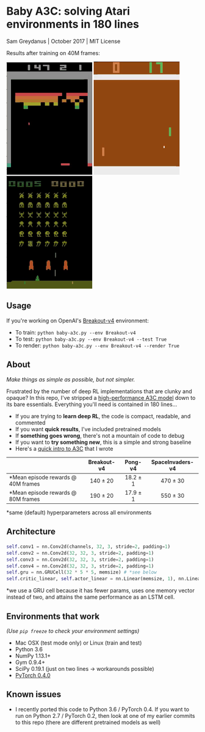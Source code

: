 Baby A3C: solving Atari environments in 180 lines
=======
Sam Greydanus | October 2017 | MIT License

Results after training on 40M frames:

![breakout-v0.gif](breakout-v4/breakout-v4.gif)
![pong-v0.gif](pong-v4/pong-v4.gif)
![spaceinvaders-v0.gif](spaceinvaders-v4/spaceinvaders-v4.gif)

Usage
--------

If you're working on OpenAI's [Breakout-v4](https://gym.openai.com/envs/Breakout-v4/) environment:
 * To train: `python baby-a3c.py --env Breakout-v4`
 * To test: `python baby-a3c.py --env Breakout-v4 --test True`
 * To render: `python baby-a3c.py --env Breakout-v4 --render True`

About
--------

_Make things as simple as possible, but not simpler._

Frustrated by the number of deep RL implementations that are clunky and opaque? In this repo, I've stripped a [high-performance A3C model](https://github.com/ikostrikov/pytorch-a3c) down to its bare essentials. Everything you'll need is contained in 180 lines...
	
 * If you are trying to **learn deep RL**, the code is compact, readable, and commented
 * If you want **quick results**, I've included pretrained models
 * If **something goes wrong**, there's not a mountain of code to debug
 * If you want to **try something new**, this is a simple and strong baseline
 * Here's a [quick intro to A3C](https://goo.gl/Ub3vCY) that I wrote

|			                         | Breakout-v4  | Pong-v4       | SpaceInvaders-v4  |
| -------------                      |:------------:| :------------:| :------------:    |
| *Mean episode rewards @ 40M frames | 140 ± 20     | 18.2 ± 1    |   470 ± 30        |
| *Mean episode rewards @ 80M frames | 190 ± 20     | 17.9 ± 1    |   550 ± 30        |

\*same (default) hyperparameters across all environments

Architecture
--------

```python
self.conv1 = nn.Conv2d(channels, 32, 3, stride=2, padding=1)
self.conv2 = nn.Conv2d(32, 32, 3, stride=2, padding=1)
self.conv3 = nn.Conv2d(32, 32, 3, stride=2, padding=1)
self.conv4 = nn.Conv2d(32, 32, 3, stride=2, padding=1)
self.gru = nn.GRUCell(32 * 5 * 5, memsize) # *see below
self.critic_linear, self.actor_linear = nn.Linear(memsize, 1), nn.Linear(memsize, num_actions)
```

\*we use a GRU cell because it has fewer params, uses one memory vector instead of two, and attains the same performance as an LSTM cell.

Environments that work
--------
_(Use `pip freeze` to check your environment settings)_
 * Mac OSX (test mode only) or Linux (train and test)
 * Python 3.6
 * NumPy 1.13.1+
 * Gym 0.9.4+
 * SciPy 0.19.1 (just on two lines -> workarounds possible)
 * [PyTorch 0.4.0](http://pytorch.org/)

Known issues
--------
 * I recently ported this code to Python 3.6 / PyTorch 0.4. If you want to run on Python 2.7 / PyTorch 0.2, then look at one of my earlier commits to this repo (there are different pretrained models as well)